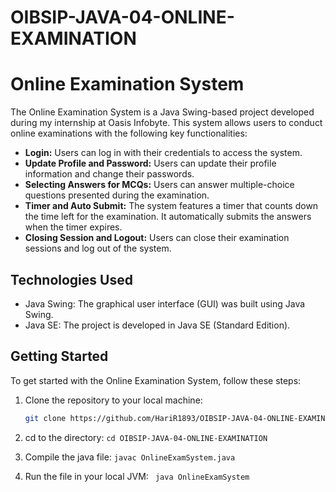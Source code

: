 # OIBSIP-JAVA-04-ONLINE-EXAMINATION

# Online Examination System

The Online Examination System is a Java Swing-based project developed during my internship at Oasis Infobyte. This system allows users to conduct online examinations with the following key functionalities:

- **Login:** Users can log in with their credentials to access the system.
- **Update Profile and Password:** Users can update their profile information and change their passwords.
- **Selecting Answers for MCQs:** Users can answer multiple-choice questions presented during the examination.
- **Timer and Auto Submit:** The system features a timer that counts down the time left for the examination. It automatically submits the answers when the timer expires.
- **Closing Session and Logout:** Users can close their examination sessions and log out of the system.

## Technologies Used

- Java Swing: The graphical user interface (GUI) was built using Java Swing.
- Java SE: The project is developed in Java SE (Standard Edition).

## Getting Started

To get started with the Online Examination System, follow these steps:

1. Clone the repository to your local machine:

   ```bash
   git clone https://github.com/HariR1893/OIBSIP-JAVA-04-ONLINE-EXAMINATION.git
   ```
2. cd to the directory:
   ```cd OIBSIP-JAVA-04-ONLINE-EXAMINATION```

3. Compile the java file:
  ```javac OnlineExamSystem.java```

4. Run the file in your local JVM:
   ``` java OnlineExamSystem```


